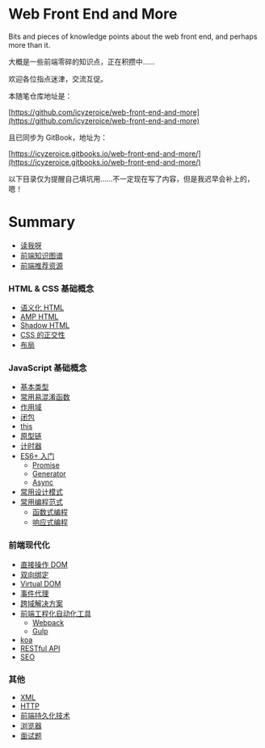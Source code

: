 # Web Front End and More

Bits and pieces of knowledge points about the web front end, and perhaps more than it.

大概是一些前端零碎的知识点，正在积攒中……

欢迎各位指点迷津，交流互促。

本随笔仓库地址是：

[https://github.com/icyzeroice/web-front-end-and-more](https://github.com/icyzeroice/web-front-end-and-more)

且已同步为 GitBook，地址为：

[https://icyzeroice.gitbooks.io/web-front-end-and-more/](https://icyzeroice.gitbooks.io/web-front-end-and-more/)

以下目录仅为提醒自己填坑用……不一定现在写了内容，但是我迟早会补上的，嗯！

# Summary

* [读我呀](./README.md)
* [前端知识图谱](knowledge-graph.md)
* [前端推荐资源](recommend.md)

### HTML & CSS 基础概念

* [语义化 HTML](html+css/semantic-html.md)
* [AMP HTML](html+css/amp-html.md)
* [Shadow HTML](html+css/shadow-html.md)
* [CSS 的正交性](html+css/css-cross.md)
* [布局](html+css/layout.md)

### JavaScript 基础概念

* [基本类型](js/type.md)
* [常用易混淆函数](js/function.md)
* [作用域](js/scope.md)
* [闭包](js/closure.md)
* [this](js/this.md)
* [原型链](js/prototype.md)
* [计时器](js/timer.md)
* [ES6+ 入门](js/eslatest.md)
  * [Promise](js/promise.md)
  * [Generator](js/generator.md)
  * [Async](js/async.md)
* [常用设计模式](js/design-patterns.md)
* [常用编程范式](js/paradigm.md)
  * [函数式编程](js/functional.md)
  * [响应式编程](js/rp.md)

### 前端现代化

* [直接操作 DOM](modernize/dom.md)
* [双向绑定](modernize/data-bind.md)
* [Virtual DOM](modernize/virtual-dom.md)
* [事件代理](modernize/vent-delegation.md)
* [跨域解决方案](modernize/cross-domain.md)
* [前端工程化自动化工具](modernize/tools.md)
  * [Webpack](modernize/tools.md#Webpack)
  * [Gulp](modernize/tools.md#Gulp)
* [koa](modernize/koa.md)
* [RESTful API](modernize/restful.md)
* [SEO](modernize/seo.md)

### 其他

* [XML](others/xml.md)
* [HTTP](others/http.md)
* [前端持久化技术](others/cache.md)
* [浏览器](others/browser.md)
* [面试题](others/interview.md)